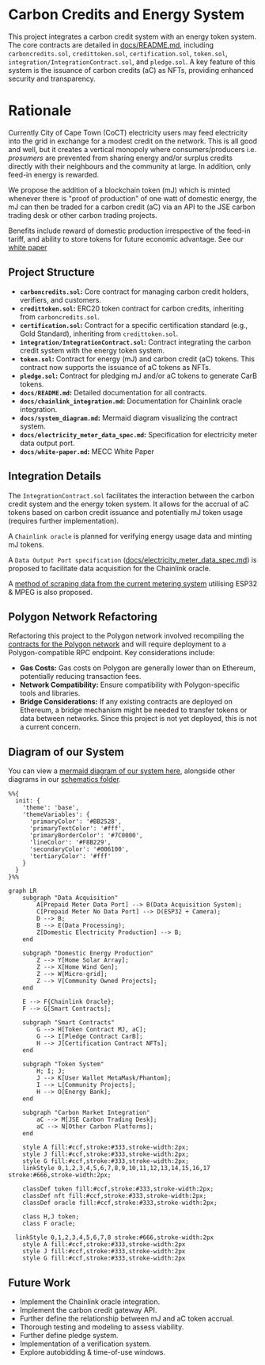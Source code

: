 # Carbon Credits and Energy System

This project integrates a carbon credit system with an energy token system.  The core contracts are detailed in [docs/README.md](docs/README.md), including `carboncredits.sol`, `credittoken.sol`, `certification.sol`, `token.sol`, `integration/IntegrationContract.sol`, and `pledge.sol`.  A key feature of this system is the issuance of carbon credits (aC) as NFTs, providing enhanced security and transparency.

# Rationale

Currently City of Cape Town (CoCT) electricity users may feed electricity into the grid in exchange for a modest credit on the network. This is all good and well, but it creates a vertical monopoly where consumers/producers i.e. *prosumers* are prevented from sharing energy and/or surplus credits directly with their neighbours and the community at large. In addition, only feed-in energy is rewarded. 

We propose the addition of a blockchain token (mJ) which is minted whenever there is "proof of production" of one watt of domestic energy, the mJ can then be traded for a carbon credit (aC) via an API to the JSE carbon trading desk or other carbon trading projects.

Benefits include reward of domestic production irrespective of the feed-in tariff, and ability to store tokens for future economic advantage. See our [white paper](https://github.com/Muizenberg-Electricity-Cooperative/Carbon-Project/blob/main/docs/white-paper.md)
## Project Structure

* **`carboncredits.sol`:** Core contract for managing carbon credit holders, verifiers, and customers.
* **`credittoken.sol`:** ERC20 token contract for carbon credits, inheriting from `carboncredits.sol`.
* **`certification.sol`:** Contract for a specific certification standard (e.g., Gold Standard), inheriting from `credittoken.sol`.
* **`integration/IntegrationContract.sol`:** Contract integrating the carbon credit system with the energy token system.
* **`token.sol`:** Contract for energy (mJ) and carbon credit (aC) tokens.  This contract now supports the issuance of aC tokens as NFTs.
* **`pledge.sol`:** Contract for pledging mJ and/or aC tokens to generate CarB tokens.
* **`docs/README.md`:** Detailed documentation for all contracts.
* **`docs/chainlink_integration.md`:** Documentation for Chainlink oracle integration.
* **`docs/system_diagram.md`:** Mermaid diagram visualizing the contract system.
* **`docs/electricity_meter_data_spec.md`:** Specification for electricity meter data output port.
* **`docs/white-paper.md`:** MECC White Paper

## Integration Details

The `IntegrationContract.sol` facilitates the interaction between the carbon credit system and the energy token system.  It allows for the accrual of aC tokens based on carbon credit issuance and potentially mJ token usage (requires further implementation).  

A `Chainlink oracle` is planned for verifying energy usage data and minting mJ tokens.

A `Data Output Port specification` ([docs/electricity_meter_data_spec.md](docs/electricity_meter_data_spec.md)) is proposed to facilitate data acquisition for the Chainlink oracle.

A [method of scraping data from the current metering system](docs/prepaid_meter_data_acquisition.md) utilising ESP32 & MPEG is also proposed.

## Polygon Network Refactoring

Refactoring this project to the Polygon network involved recompiling the [contracts for the Polygon network](polygon-contracts/) and will require deployment to a Polygon-compatible RPC endpoint.  Key considerations include:

* **Gas Costs:**  Gas costs on Polygon are generally lower than on Ethereum, potentially reducing transaction fees.
* **Network Compatibility:** Ensure compatibility with Polygon-specific tools and libraries.
* **Bridge Considerations:**  If any existing contracts are deployed on Ethereum, a bridge mechanism might be needed to transfer tokens or data between networks.  Since this project is not yet deployed, this is not a current concern.

## Diagram of our System
You can view a [mermaid diagram of our system here](docs/benefit_loop_diagram.md), alongside other diagrams in our [schematics folder](docs/schematics/).

``` mermaid
%%{
  init: {
    'theme': 'base',
    'themeVariables': {
      'primaryColor': '#BB2528',
      'primaryTextColor': '#fff',
      'primaryBorderColor': '#7C0000',
      'lineColor': '#F8B229',
      'secondaryColor': '#006100',
      'tertiaryColor': '#fff'
    }
  }
}%%

graph LR
    subgraph "Data Acquisition"
        A[Prepaid Meter Data Port] --> B(Data Acquisition System);
        C[Prepaid Meter No Data Port] --> D(ESP32 + Camera);
        D --> B;
        B --> E(Data Processing);
        Z[Domestic Electricity Production] --> B;
    end

    subgraph "Domestic Energy Production"
        Z --> Y[Home Solar Array];
        Z --> X[Home Wind Gen];
        Z --> W[Micro-grid];
        Z --> V[Community Owned Projects];
    end

    E --> F{Chainlink Oracle};
    F --> G[Smart Contracts];

    subgraph "Smart Contracts"
        G --> H[Token Contract MJ, aC];
        G --> I[Pledge Contract CarB];
        H --> J[Certification Contract NFTs];
    end

    subgraph "Token System"
        H; I; J;
        J --> K[User Wallet MetaMask/Phantom];
        I --> L[Community Projects];
        H --> O[Energy Bank];
    end

    subgraph "Carbon Market Integration"
        aC --> M[JSE Carbon Trading Desk];
        aC --> N[Other Carbon Platforms];
    end

    style A fill:#ccf,stroke:#333,stroke-width:2px;
    style J fill:#ccf,stroke:#333,stroke-width:2px;
    style G fill:#ccf,stroke:#333,stroke-width:2px;
    linkStyle 0,1,2,3,4,5,6,7,8,9,10,11,12,13,14,15,16,17 stroke:#666,stroke-width:2px;

    classDef token fill:#ccf,stroke:#333,stroke-width:2px;
    classDef nft fill:#ccf,stroke:#333,stroke-width:2px;
    classDef oracle fill:#ccf,stroke:#333,stroke-width:2px;

    class H,J token;
    class F oracle;

  linkStyle 0,1,2,3,4,5,6,7,8 stroke:#666,stroke-width:2px
    style A fill:#ccf,stroke:#333,stroke-width:2px
    style J fill:#ccf,stroke:#333,stroke-width:2px
    style G fill:#ccf,stroke:#333,stroke-width:2px
```

## Future Work

* Implement the Chainlink oracle integration.
* Implement the carbon credit gateway API.
* Further define the relationship between mJ and aC token accrual.
* Thorough testing and modeling to assess viability.
* Further define pledge system.
* Implementation of a verification system.
* Explore autobidding & time-of-use windows.
